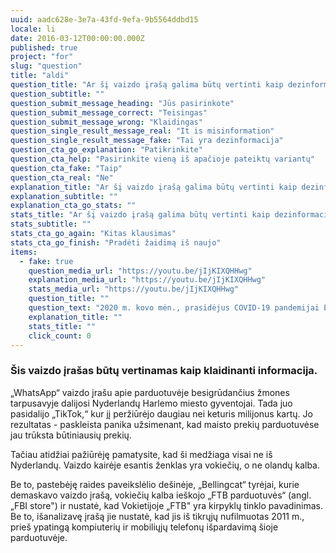```yaml
---
uuid: aadc628e-3e7a-43fd-9efa-9b5564ddbd15
locale: li
date: 2016-03-12T00:00:00.000Z
published: true
project: "for"
slug: "question"
title: "aldi"
question_title: "Ar šį vaizdo įrašą galima būtų vertinti kaip dezinformaciją?"
question_subtitle: ""
question_submit_message_heading: "Jūs pasirinkote"
question_submit_message_correct: "Teisingas"
question_submit_message_wrong: "Klaidingas"
question_single_result_message_real: "It is misinformation"
question_single_result_message_fake: "Tai yra dezinformacija"
question_cta_go_explanation: "Patikrinkite"
question_cta_help: "Pasirinkite vieną iš apačioje pateiktų variantų"
question_cta_fake: "Taip"
question_cta_real: "Ne"
explanation_title: "Ar šį vaizdo įrašą galima būtų vertinti kaip dezinformaciją?"
explanation_subtitle: ""
explanation_cta_go_stats: ""
stats_title: "Ar šį vaizdo įrašą galima būtų vertinti kaip dezinformaciją?"
stats_subtitle: ""
stats_cta_go_again: "Kitas klausimas"
stats_cta_go_finish: "Pradėti žaidimą iš naujo"
items:
  - fake: true
    question_media_url: "https://youtu.be/jIjKIXQHHwg"
    explanation_media_url: "https://youtu.be/jIjKIXQHHwg"
    stats_media_url: "https://youtu.be/jIjKIXQHHwg"
    question_title: ""
    question_text: "2020 m. kovo mėn., prasidėjus COVID-19 pandemijai Europoje, šis vaizdo įrašas tapo virusiniu Nyderlanduose, pavyzdžiui, 'TikTok' ir 'WhatsApp' platformose, kaip įrodymas, kad maisto prekių parduotuves puola grupės atsargas kaupiančių pirkėjų."
    explanation_title: ""
    stats_title: ""
    click_count: 0
---
```

### Šis vaizdo įrašas būtų vertinamas kaip klaidinanti informacija.

„WhatsApp“ vaizdo įrašu apie parduotuvėje besigrūdančius žmones tarpusavyje dalijosi Nyderlandų Harlemo miesto gyventojai. Tada juo pasidalijo „TikTok,“ kur jį peržiūrėjo daugiau nei keturis milijonus kartų. Jo rezultatas - paskleista panika užsimenant, kad maisto prekių parduotuvėse jau trūksta būtiniausių prekių. 

Tačiau atidžiai pažiūrėję pamatysite, kad ši medžiaga visai ne iš Nyderlandų. Vaizdo kairėje esantis ženklas yra vokiečių, o ne olandų kalba. 

Be to, pastebėję raides paveikslėlio dešinėje, „Bellingcat“ tyrėjai, kurie demaskavo vaizdo įrašą, vokiečių kalba ieškojo „FTB parduotuvės“ (angl. „FBI store") ir nustatė, kad Vokietijoje „FTB" yra kirpyklų tinklo pavadinimas. Be to, išanalizavę įrašą jie nustatė, kad jis iš tikrųjų nufilmuotas 2011 m., prieš ypatingą kompiuterių ir mobiliųjų telefonų išpardavimą šioje parduotuvėje.
